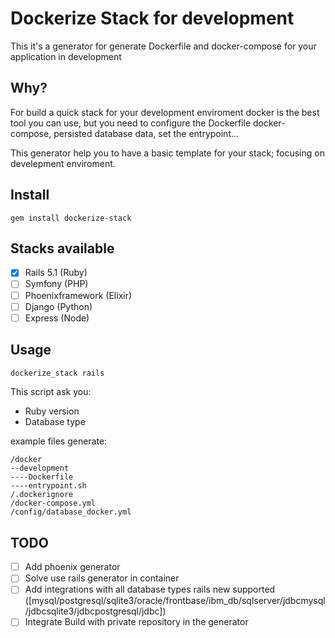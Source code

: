 # Dockerize Stack for development

This it's a generator for generate Dockerfile and docker-compose for your application in development

## Why?
For build a quick stack for your development enviroment docker is the best tool you can use, but you need to configure the Dockerfile docker-compose, persisted database data, set the entrypoint...

This generator help you to have a basic template for your stack; focusing on develepment enviroment.

## Install
```
gem install dockerize-stack
```

## Stacks available

- [x] Rails 5.1 (Ruby)
- [ ] Symfony (PHP)
- [ ] Phoenixframework (Elixir)
- [ ] Django (Python)
- [ ] Express (Node)

## Usage
```sh
dockerize_stack rails
```

This script ask you:
- Ruby version
- Database type

example files generate:
```
/docker
--development
----Dockerfile
----entrypoint.sh
/.dockerignore
/docker-compose.yml
/config/database_docker.yml
```

## TODO
- [ ] Add phoenix generator
- [ ] Solve use rails generator in container
- [ ] Add integrations with all database types rails new supported ([mysql/postgresql/sqlite3/oracle/frontbase/ibm_db/sqlserver/jdbcmysql/jdbcsqlite3/jdbcpostgresql/jdbc])
- [ ] Integrate Build with private repository in the generator

